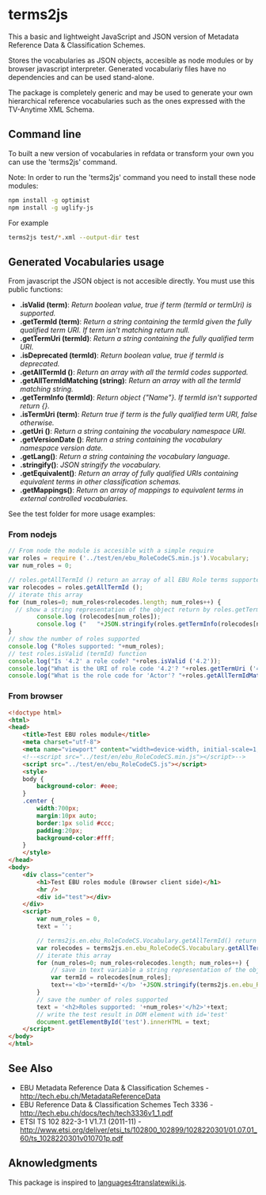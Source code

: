 terms2js
========

This a basic and lightweight JavaScript and JSON version of Metadata Reference Data & Classification Schemes.

Stores the vocabularies as JSON objects, accesible as node modules or by browser javascript interpreter. Generated vocabulariy files have no dependencies and can be used stand-alone.

The package is completely generic and may be used to generate your own hierarchical reference vocabularies such as the ones expressed with the TV-Anytime XML Schema.

Command line
------------

To built a new version of vocabularies in refdata or transform your own you can use the 'terms2js' command.

Note: In order to run the 'terms2js' command you need to install these node modules:

```sh
npm install -g optimist
npm install -g uglify-js
```

For example

```sh
terms2js test/*.xml --output-dir test
```

Generated Vocabularies usage
----------------------------

From javascript the JSON object is not accesible directly. You must use this public functions:

*  **<vocabulary>.isValid (term)**: *Return boolean value, true if term (termId or termUri) is supported.*
*  **<vocabulary>.getTermId (term)**: *Return a string containing the termId given the fully qualified term URI. If term isn't matching return null.*
*  **<vocabulary>.getTermUri (termId)**: *Return a string containing the fully qualified term URI.*
*  **<vocabulary>.isDeprecated (termId)**: *Return boolean value, true if termId is deprecated.*
*  **<vocabulary>.getAllTermId ()**: *Return an array with all the termId codes supported.*
*  **<vocabulary>.getAllTermIdMatching (string)**: *Return an array with all the termId matching string.*
*  **<vocabulary>.getTermInfo (termId)**: *Return object {"Name"}. If termId isn't supported return {}.*
*  **<vocabulary>.isTermUri (term)**: *Return true if term is the fully qualified term URI, false otherwise.*
*  **<vocabulary>.getUri ()**: *Return a string containing the vocabulary namespace URI.*
*  **<vocabulary>.getVersionDate ()**: *Return a string containing the vocabulary namespace version date.*
*  **<vocabulary>.getLang()**: *Return a string containing the vocabulary language.*
*  **<vocabulary>.stringify()**: *JSON stringify the vocabulary.*
*  **<vocabulary>.getEquivalent()**: *Return an array of fully qualified URIs containing equivalent terms in other classification schemas.*
*  **<vocabulary>.getMappings()**: *Return an array of mappings to equivalent terms in external controlled vocabularies.*

See the test folder for more usage examples:

### From nodejs

```js
// From node the module is accesible with a simple require
var roles = require ('../test/en/ebu_RoleCodeCS.min.js').Vocabulary;
var num_roles = 0;

// roles.getAllTermId () return an array of all EBU Role terms supported
var rolecodes = roles.getAllTermId ();
// iterate this array
for (num_roles=0; num_roles<rolecodes.length; num_roles++) {
  // show a string representation of the object return by roles.getTermInfo(termId)
        console.log (rolecodes[num_roles]);
        console.log ("   "+JSON.stringify(roles.getTermInfo(rolecodes[num_roles])));
}
// show the number of roles supported
console.log ("Roles supported: "+num_roles);
// test roles.isValid (termId) function
console.log("Is '4.2' a role code? "+roles.isValid ('4.2'));
console.log("What is the URI of role code '4.2'? "+roles.getTermUri ('4.2'));
console.log("What is the role code for 'Actor'? "+roles.getAllTermIdMatching ('Actor'));
```

### From browser

```html
<!doctype html>
<html>
<head>
    <title>Test EBU roles module</title>
    <meta charset="utf-8">
    <meta name="viewport" content="width=device-width, initial-scale=1, maximum-scale=1, user-scalable=0">
    <!--<script src="../test/en/ebu_RoleCodeCS.min.js"></script>-->
    <script src="../test/en/ebu_RoleCodeCS.js"></script>
    <style>
    body {
        background-color: #eee;
    }
    .center {
        width:700px;
        margin:10px auto;
        border:1px solid #ccc;
        padding:20px;
        background-color:#fff;
    }
    </style>
</head>
<body>
    <div class="center">
        <h1>Test EBU roles module (Browser client side)</h1>
        <hr />
        <div id="test"></div>
    </div>
    <script>
        var num_roles = 0,
        text = '';

        // terms2js.en.ebu_RoleCodeCS.Vocabulary.getAllTermId() return an array of all EBU Role terms supported
        var rolecodes = terms2js.en.ebu_RoleCodeCS.Vocabulary.getAllTermId();
        // iterate this array
        for (num_roles=0; num_roles<rolecodes.length; num_roles++) {
            // save in text variable a string representation of the object return by terms2js.en.ebu_RoleCodeCS.Vocabulary.getTermInfo(termId)
            var termId = rolecodes[num_roles];
            text+='<b>'+termId+'</b> '+JSON.stringify(terms2js.en.ebu_RoleCodeCS.Vocabulary.getTermInfo(termId))+'<br />';
        }
        // save the number of roles supported
        text = '<h2>Roles supported: '+num_roles+'</h2>'+text;
        // write the test result in DOM element with id='test'
        document.getElementById('test').innerHTML = text;
    </script>
</body>
</html>
```

See Also
--------

* EBU Metadata Reference Data & Classification Schemes - http://tech.ebu.ch/MetadataReferenceData
* EBU Reference Data & Classification Schemes Tech 3336 - http://tech.ebu.ch/docs/tech/tech3336v1_1.pdf
* ETSI TS 102 822-3-1 V1.7.1 (2011-11) - http://www.etsi.org/deliver/etsi_ts/102800_102899/1028220301/01.07.01_60/ts_1028220301v010701p.pdf

Aknowledgments
--------------

This package is inspired to [languages4translatewiki.js](https://github.com/joker-x/languages4translatewiki.git).
